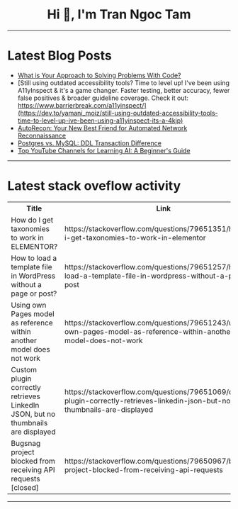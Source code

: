 <h1 align="center">Hi 👋, I'm Tran Ngoc Tam</h1>

---

# Latest Blog Posts 
<!-- BLOG-POST-LIST:START -->
- [What is Your Approach to Solving Problems With Code?](https://dev.to/anitaolsen/what-is-your-approach-to-solving-problems-with-code-a4g)
- [Still using outdated accessibility tools? Time to level up! I&#39;ve been using A11yInspect &amp; it&#39;s a game changer. Faster testing, better accuracy, fewer false positives &amp; broader guideline coverage. Check it out: https://www.barrierbreak.com/a11yinspect/](https://dev.to/yamani_moiz/still-using-outdated-accessibility-tools-time-to-level-up-ive-been-using-a11yinspect-its-a-4kjp)
- [AutoRecon: Your New Best Friend for Automated Network Reconnaissance](https://dev.to/githubopensource/autorecon-your-new-best-friend-for-automated-network-reconnaissance-35mj)
- [Postgres vs. MySQL: DDL Transaction Difference](https://dev.to/bytebase/postgres-vs-mysql-ddl-transaction-difference-2gjo)
- [Top YouTube Channels for Learning AI: A Beginner&#39;s Guide](https://dev.to/aniruddhaadak/top-youtube-channels-for-learning-ai-a-beginners-guide-44o4)
<!-- BLOG-POST-LIST:END -->

---

# Latest stack oveflow activity
<table>
  <tr><th>Title</th><th>Link</th></tr>
  <!-- STACKOVERFLOW:START --><tr><td>How do I get taxonomies to work in ELEMENTOR?</td><td>https://stackoverflow.com/questions/79651351/how-do-i-get-taxonomies-to-work-in-elementor</td></tr><tr><td>How to load a template file in WordPress without a page or post?</td><td>https://stackoverflow.com/questions/79651257/how-to-load-a-template-file-in-wordpress-without-a-page-or-post</td></tr><tr><td>Using own Pages model as reference within another model does not work</td><td>https://stackoverflow.com/questions/79651243/using-own-pages-model-as-reference-within-another-model-does-not-work</td></tr><tr><td>Custom plugin correctly retrieves LinkedIn JSON, but no thumbnails are displayed</td><td>https://stackoverflow.com/questions/79651069/custom-plugin-correctly-retrieves-linkedin-json-but-no-thumbnails-are-displayed</td></tr><tr><td>Bugsnag project blocked from receiving API requests [closed]</td><td>https://stackoverflow.com/questions/79650967/bugsnag-project-blocked-from-receiving-api-requests</td></tr><!-- STACKOVERFLOW:END -->
</table>

---


